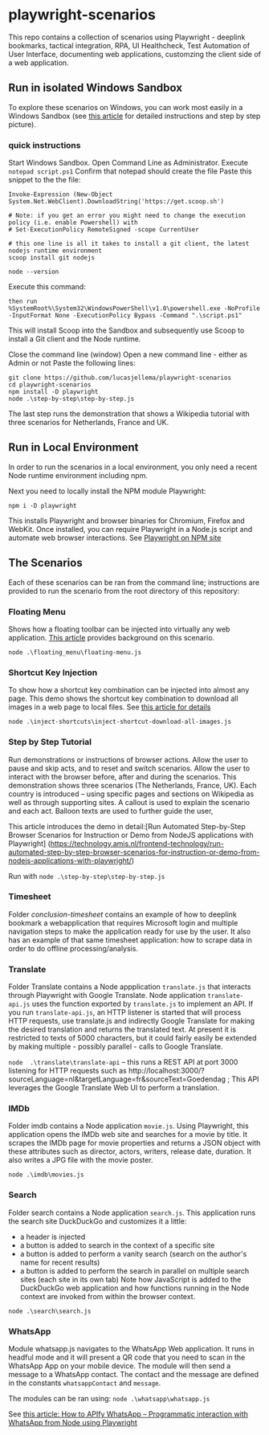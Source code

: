 # playwright-scenarios
This repo contains a collection of scenarios using Playwright - deeplink bookmarks, tactical integration, RPA, UI Healthcheck, Test Automation of User Interface, documenting web applications, customzing the client side of a web application.

## Run in isolated Windows Sandbox
To explore these scenarios on Windows, you can work most easily in a Windows Sandbox (see [this article](https://technology.amis.nl/frontend-technology/quickly-run-nodejs-demos-in-vanilla-windows-sandbox-featuring-scoop/) for detailed instructions and step by step picture).

### quick instructions

Start Windows Sandbox.
Open Command Line as Administrator.
Execute `notepad script.ps1`
Confirm that notepad should create the file
Paste this snippet to the the file:
```
Invoke-Expression (New-Object System.Net.WebClient).DownloadString('https://get.scoop.sh')

# Note: if you get an error you might need to change the execution policy (i.e. enable Powershell) with
# Set-ExecutionPolicy RemoteSigned -scope CurrentUser

# this one line is all it takes to install a git client, the latest nodejs runtime environment
scoop install git nodejs 

node --version
```
Execute this command:
```
then run
%SystemRoot%\System32\WindowsPowerShell\v1.0\powershell.exe -NoProfile -InputFormat None -ExecutionPolicy Bypass -Command ".\script.ps1"
```
This will install Scoop into the Sandbox and subsequently use Scoop to install a Git client and the Node runtime.

Close the command line (window)
Open a new command line - either as Admin or not
Paste the following lines:
```
git clone https://github.com/lucasjellema/playwright-scenarios
cd playwright-scenarios
npm install -D playwright
node .\step-by-step\step-by-step.js
```
The last step runs the demonstration that shows a Wikipedia tutorial with three scenarios for Netherlands, France and UK.


## Run in Local Environment
In order to run the scenarios in a local environment, you only need a recent Node runtime environment including npm.

Next you need to locally install the NPM module Playwright:

`npm i -D playwright`

This installs Playwright and browser binaries for Chromium, Firefox and WebKit. Once installed, you can require Playwright in a Node.js script and automate web browser interactions. See [Playwright on NPM site](https://www.npmjs.com/package/playwright)

## The Scenarios

Each of these scenarios can be ran from the command line; instructions are provided to run the scenario from the root directory of this repository:

### Floating Menu
Shows how a floating toolbar can be injected into virtually any web application. [This article](https://technology.amis.nl/frontend-technology/inject-generic-floating-toolbar-into-any-web-application-or-site-using-playwright/) provides background on this scenario.

`node .\floating_menu\floating-menu.js`


### Shortcut Key Injection
To show how a shortcut key combination can be injected into almost any page. This demo shows the shortcut key combination to download all images in a web page to local files. See [this article for details](https://technology.amis.nl/tech/use-playwright-to-inject-shortcut-keys-into-any-web-page-for-example-to-download-all-images/) 

`node .\inject-shortcuts\inject-shortcut-download-all-images.js`

### Step by Step Tutorial
Run demonstrations or instructions of browser actions. Allow the user to pause and skip acts, and to reset and switch scenarios. Allow the user to interact with the browser before, after and during the scenarios. This demonstration shows three scenarios (The Netherlands, France, UK). Each country is introduced – using specific pages and sections on Wikipedia as well as through supporting sites. A callout is used to explain the scenario and each act. Balloon texts are used to further guide the user,

This article introduces the demo in detail:[Run Automated Step-by-Step Browser Scenarios for Instruction or Demo from NodeJS applications with Playwright]
(https://technology.amis.nl/frontend-technology/run-automated-step-by-step-browser-scenarios-for-instruction-or-demo-from-nodejs-applications-with-playwright/)

Run with
`node .\step-by-step\step-by-step.js`

### Timesheet
Folder *conclusion-timesheet* contains an example of how to deeplink bookmark a webapplication that requires Microsoft login and multiple navigation steps to make the application ready for use by the user. It also has an example of that same timesheet application: how to scrape data in order to do offline processing/analysis.

### Translate
Folder Translate contains a Node appplication `translate.js` that interacts through Playwright with Google Translate. Node application `translate-api.js` uses the function exported by `translate.js` to implement an API. If you run `translate-api.js`, an HTTP listener is started that will process HTTP requests, use translate.js and indirectly Google Translate for making the desired translation and returns the translated text. At present it is restricted to texts of 5000 characters, but it could fairly easily be extended by making multiple - possibly parallel - calls to Google Translate.

`node  .\translate\translate-api` – this runs a REST API at port 3000 listening for HTTP requests such as http://localhost:3000/?sourceLanguage=nl&targetLanguage=fr&sourceText=Goedendag ; This API leverages the Google Translate Web UI to perform a translation.

### IMDb
Folder imdb contains a Node application `movie.js`. Using Playwright, this application opens the IMDb web site and searches for a movie by title. It scrapes the IMDb page for movie properties and returns a JSON object with these attributes such as director, actors, writers, release date, duration. It also writes a JPG file with the movie poster. 

`node .\imdb\movies.js`

### Search
Folder search contains a Node application `search.js`. This application runs the search site DuckDuckGo and customizes it a little: 
* a header is injected
* a button is added to search in the context of a specific site
* a button is added to perform a vanity search (search on the author's name for recent results)
* a button is added to perform the search in parallel on multiple search sites (each site in its own tab)
Note how JavaScript is added to the DuckDuckGo web application and how functions running in the Node context are invoked from within the browser context.

`node .\search\search.js`

### WhatsApp

Module whatsapp.js navigates to the WhatsApp Web application. It runs in headful mode and it will present a QR code that you need to scan in the WhatsApp App on your mobile device. The module will then send a message to a WhatsApp contact. The contact and the message are defined in the constants `whatsappContact` and `message`. 

The modules can be ran using:
`node .\whatsapp\whatsapp.js`

See [this article: How to APIfy WhatsApp – Programmatic interaction with WhatsApp from Node using Playwright](https://technology.amis.nl/languages/node-js/how-to-apify-whatsapp-programmatic-interaction-with-whatsapp-from-node-using-playwright/)